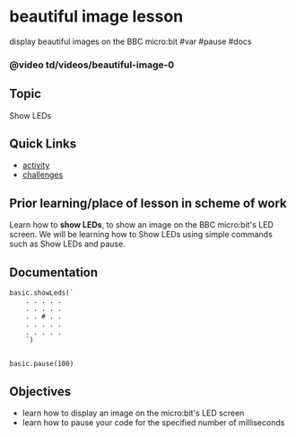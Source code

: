# beautiful image lesson

display beautiful images on the BBC micro:bit #var #pause #docs

### @video td/videos/beautiful-image-0

## Topic

Show LEDs

## Quick Links

* [activity](/microbit/lessons/beautiful-image/activity)
* [challenges](/microbit/lessons/beautiful-image/challenges)


## Prior learning/place of lesson in scheme of work

Learn how to **show LEDs**,  to show an image on the BBC micro:bit's LED screen. We will be learning how to Show LEDs using simple commands such as Show LEDs and pause.

## Documentation

```docs
basic.showLeds(`
    . . . . .
    . . . . .
    . . # . .
    . . . . .
    . . . . .
    `)


basic.pause(100)

```

## Objectives

* learn how to display an image on the micro:bit's LED screen
* learn how to pause your code for the specified number of milliseconds

